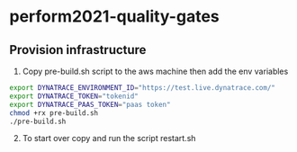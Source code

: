 # perform2021-quality-gates

## Provision infrastructure

1. Copy pre-build.sh script to the aws machine then add the env variables
```bash
export DYNATRACE_ENVIRONMENT_ID="https://test.live.dynatrace.com/"
export DYNATRACE_TOKEN="tokenid"
export DYNATRACE_PAAS_TOKEN="paas token"
chmod +rx pre-build.sh
./pre-build.sh
```

2. To start over copy and run the script restart.sh
